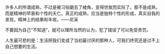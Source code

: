 许多人的所谓成熟，不过是被习俗磨去了棱角，变得世故而实际了。那不是成熟，而是精神的早衰和个性的夭亡。真正的成熟，应当是独特个性的形成，真实自我的发现，精神上的结果和丰收。——尼采

不要因为自己“不知道”，就可以理所当然的认为，犯了错误了可以免受责罚。

人生最可悲的是：生活把我们变成了当初最讨厌的那种人，可我们终究还是过不上自己想要的生活。
